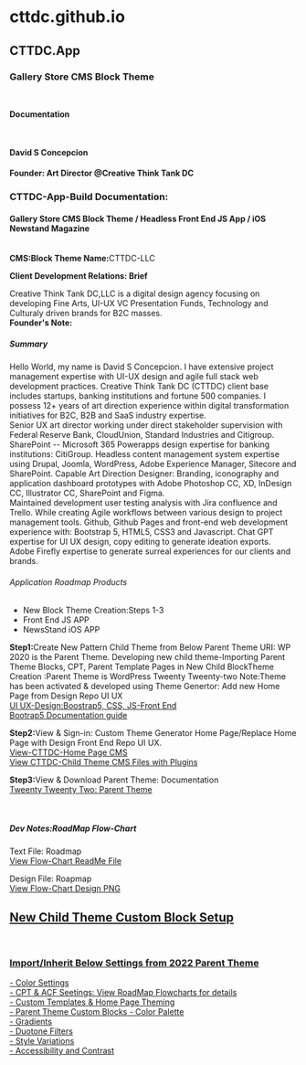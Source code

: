  <h1>cttdc.github.io</h1>
  <h2>CTTDC.App</h2>
  <h3>Gallery Store CMS Block Theme</h3><br>
  <strong><p>Documentation</p></strong></br>
  <h4>David S Concepcion</h4>
      
  <strong>Founder: Art Director @Creative Think Tank DC</strong>
    <h3>CTTDC-App-Build Documentation:</br></h3>
    <h4>Gallery Store CMS Block Theme / Headless Front End JS App / iOS Newstand Magazine</h4></br>
       <strong>CMS:Block Theme Name:</strong>CTTDC-LLC</br>
       
<strong>Client Development Relations: Brief</strong></br>
<p>Creative Think Tank DC,LLC is a digital design agency focusing on developing Fine Arts, UI-UX VC Presentation Funds, Technology and Culturaly driven brands for B2C masses. 
</br><strong>Founder's Note:</strong>
</p>
<h5>Summary</h5>
<p>Hello World, my name is David S Concepcion. I have extensive project management expertise with UI-UX design and agile full stack web development practices. Creative Think Tank DC (CTTDC) client base includes startups, banking institutions and fortune 500 companies. I possess 12+ years of art direction experience within digital transformation initiatives for B2C, B2B and SaaS industry expertise.</br>
Senior UX art director working under direct stakeholder supervision with Federal Reserve Bank, CloudUnion, Standard Industries and Citigroup. 
SharePoint -- Microsoft 365 Powerapps design expertise for banking institutions: CitiGroup. 
Headless content management system expertise using Drupal, Joomla, WordPress, Adobe Experience Manager, Sitecore and SharePoint. 
Capable Art Direction Designer: Branding, iconography and application dashboard prototypes with Adobe Photoshop CC,  XD, InDesign CC, Illustrator CC, SharePoint and Figma.</br>
Maintained development user testing analysis with Jira confluence and Trello. While creating Agile workflows between various design to project management tools.
Github, Github Pages and front-end web development experience with: Bootstrap 5, HTML5, CSS3 and Javascript. 
Chat GPT expertise for UI UX design, copy editing to generate ideation exports. Adobe Firefly expertise to generate surreal experiences for our clients and brands. </p>
<h6>Application Roadmap Products</h6>
<ul>
  <li>New Block Theme Creation:Steps 1-3</br></li>
  <li>Front End JS APP</li>
  <li>NewsStand iOS APP</li>
</ul>

<p><strong>Step1:</strong>Create New Pattern Child Theme from Below Parent Theme URI: WP 2020 is the Parent Theme. Developing new child theme-Importing Parent Theme Blocks, CPT, Parent Template Pages in New Child BlockTheme Creation :Parent Theme is WordPress Tweenty Tweenty-two Note:Theme has been activated & developed using Theme Genertor: Add new Home Page from Design Repo UI UX</br>
<a href="https://cttdc.github.io">UI UX-Design:Boostrap5, CSS, JS-Front End</a></br>
<a href="https://getbootstrap.com/docs/5.0/getting-started/introduction/">Bootrap5 Documentation guide</a></p>

 <p><strong>Step2:</strong>View & Sign-in: Custom Theme Generator Home Page/Replace Home Page with Design Front End Repo UI UX.</br>
 <a href="https://cttdcappdev.wpengine.com/">View-CTTDC-Home Page CMS</a></br>
 <a href="https://github.com/CTTDC/CMS-Child">View CTTDC-Child Theme CMS Files with Plugins</a></p>

 <p><strong>Step3:</strong>View & Download Parent Theme: Documentation <a href="https://wordpress.org/themes/twentytwentytwo/">
 </br>Tweenty Tweenty Two: Parent Theme</a></p></br>
 
  <h5>Dev Notes:RoadMap Flow-Chart</h5>
 <p>Text File: Roadmap<a href="https://github.com/CTTDC/cttdc.github.io/blob/main/CTTDC.app_ReadMe_Roadmap.md"></br>View Flow-Chart ReadMe File</a></p>
 <p>Design File: Roapmap<a href="https://github.com/CTTDC/cttdc.github.io/blob/main/CTTDC_FlowChart.png"></br>View Flow-Chart Design PNG</p>
 
 
<h2>New Child Theme Custom Block Setup</h2></br>
<h3>Import/Inherit Below Settings from 2022 Parent Theme </h3>
- Color Settings</br>
- CPT & ACF Seetings: View RoadMap Flowcharts for details</br>
- Custom Templates & Home Page Theming</br>
- Parent Theme Custom Blocks
- Color Palette</br>
- Gradients</br>
- Duotone Filters</br>
- Style Variations</br>
- Accessibility and Contrast</br>

</p>




